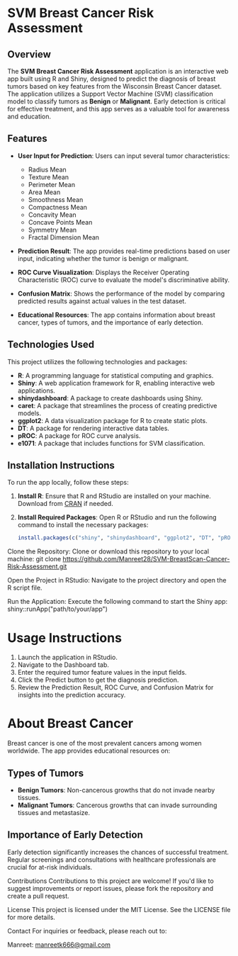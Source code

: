 # SVM Breast Cancer Risk Assessment

## Overview

The **SVM Breast Cancer Risk Assessment** application is an interactive web app built using R and Shiny, designed to predict the diagnosis of breast tumors based on key features from the Wisconsin Breast Cancer dataset. The application utilizes a Support Vector Machine (SVM) classification model to classify tumors as **Benign** or **Malignant**. Early detection is critical for effective treatment, and this app serves as a valuable tool for awareness and education.

## Features

- **User Input for Prediction**: Users can input several tumor characteristics:
  - Radius Mean
  - Texture Mean
  - Perimeter Mean
  - Area Mean
  - Smoothness Mean
  - Compactness Mean
  - Concavity Mean
  - Concave Points Mean
  - Symmetry Mean
  - Fractal Dimension Mean
  
- **Prediction Result**: The app provides real-time predictions based on user input, indicating whether the tumor is benign or malignant.
  
- **ROC Curve Visualization**: Displays the Receiver Operating Characteristic (ROC) curve to evaluate the model's discriminative ability.

- **Confusion Matrix**: Shows the performance of the model by comparing predicted results against actual values in the test dataset.

- **Educational Resources**: The app contains information about breast cancer, types of tumors, and the importance of early detection.

## Technologies Used

This project utilizes the following technologies and packages:

- **R**: A programming language for statistical computing and graphics.
- **Shiny**: A web application framework for R, enabling interactive web applications.
- **shinydashboard**: A package to create dashboards using Shiny.
- **caret**: A package that streamlines the process of creating predictive models.
- **ggplot2**: A data visualization package for R to create static plots.
- **DT**: A package for rendering interactive data tables.
- **pROC**: A package for ROC curve analysis.
- **e1071**: A package that includes functions for SVM classification.

## Installation Instructions

To run the app locally, follow these steps:

1. **Install R**: Ensure that R and RStudio are installed on your machine. Download from [CRAN](https://cran.r-project.org/) if needed.

2. **Install Required Packages**: Open R or RStudio and run the following command to install the necessary packages:
   ```R
   install.packages(c("shiny", "shinydashboard", "ggplot2", "DT", "pROC", "e1071", "caret"))
Clone the Repository: Clone or download this repository to your local machine:
git clone https://github.com/Manreet28/SVM-BreastScan-Cancer-Risk-Assessment.git

Open the Project in RStudio: Navigate to the project directory and open the R script file.

Run the Application: Execute the following command to start the Shiny app:
shiny::runApp("path/to/your/app")

# Usage Instructions

1. Launch the application in RStudio.
2. Navigate to the Dashboard tab.
3. Enter the required tumor feature values in the input fields.
4. Click the Predict button to get the diagnosis prediction.
5. Review the Prediction Result, ROC Curve, and Confusion Matrix for insights into the prediction accuracy.

# About Breast Cancer

Breast cancer is one of the most prevalent cancers among women worldwide. The app provides educational resources on:

## Types of Tumors
- **Benign Tumors**: Non-cancerous growths that do not invade nearby tissues.
- **Malignant Tumors**: Cancerous growths that can invade surrounding tissues and metastasize.

## Importance of Early Detection
Early detection significantly increases the chances of successful treatment. Regular screenings and consultations with healthcare professionals are crucial for at-risk individuals.


Contributions
Contributions to this project are welcome! If you'd like to suggest improvements or report issues, please fork the repository and create a pull request.

License
This project is licensed under the MIT License. See the LICENSE file for more details.

Contact
For inquiries or feedback, please reach out to:

Manreet: manreetk666@gmail.com
